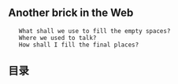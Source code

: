 ## Another brick in the Web

```
   What shall we use to fill the empty spaces?
   Where we used to talk?
   How shall I fill the final places?
```

## 目录

<!-- Table of Content-->